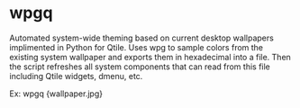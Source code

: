 # wpgq
Automated system-wide theming based on current desktop wallpapers implimented in Python for Qtile.
Uses wpg to sample colors from the existing system wallpaper and exports them in hexadecimal into a file. Then the script refreshes all system components that can read from this file including Qtile widgets, dmenu, etc.

Ex: wpgq {wallpaper.jpg}
